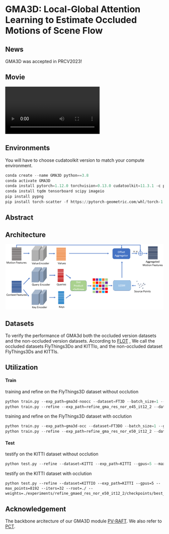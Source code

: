# GMA3D: Local-Global Attention Learning to Estimate Occluded Motions of Scene Flow

## News
GMA3D was accepted in PRCV2023!

## Movie
<video src="./Test_3_1.mp4"></video>

## Environments

You will have to choose cudatoolkit version to match your compute environment. 

```python
conda create --name GMA3D python==3.8
conda activate GMA3D
conda install pytorch=1.12.0 torchvision=0.13.0 cudatoolkit=11.3.1 -c pytorch -c conda-forge
conda install tqdm tensorboard scipy imageio
pip install pypng
pip install torch-scatter -f https://pytorch-geometric.com/whl/torch-1.12.0+cu113.html
```

## Abstract


## Architecture

<img src="./gma3d.png">

## Datasets

To verify the performance of GMA3d  both the occluded version datasets and the non-occluded version datasets.  According to [FLOT](https://github.com/valeoai/FLOT) ,  We call the occluded datasets FlyThings3Do and KITTIo, and the non-occluded dataset FlyThings3Ds and KITTIs.


## Utilization

#### Train

training and refine on the FlyThings3D dataset without occlution 

```python
python train.py --exp_path=gma3d-noocc --dataset=FT3D --batch_size=1 --gpus=7 --num_epochs=45 --max_points=8192 --iters=12  --root=./
python train.py --refine --exp_path=refine_gma_res_nor_e45_it12_2 --dataset=FT3D --batch_size=1 --gpus=4 --num_epochs=10 --max_points=8192 --iters=32 --root=./ --weights=./experiments/gma3d_res_nor_e50_it12_2/checkpoints/best_checkpoint.params

```

training and refine on the FlyThings3D dataset with occlution

```python
python train.py --exp_path=gma3d-occ --dataset=FT3DO --batch_size=1 --gpus=7 --num_epochs=45 --max_points=8192 --iters=12  --root=./
python train.py --refine --exp_path=refine_gma_res_nor_e50_it12_2 --dataset=FT3DO --batch_size=1 --gpus=4 --num_epochs=10 --max_points=8192 --iters=32 --root=./ --weights=./experiments/gmaed_res_nor_e50_it12_2/checkpoints/best_checkpoint.params
```

#### Test

testify on the KITTI dataset without occlution

```python
python test.py --refine --dataset=KITTI --exp_path=KITTI --gpus=5 --max_points=8192 --iters=32 --root=./ --weights=./experiments/refine_gmaed_res_nor_e50_it12_2/checkpoints/best_checkpoint.params 
```

testify on the KITTI dataset with occlution

```
python test.py --refine --dataset=KITTIO --exp_path=KITTI --gpus=5 --max_points=8192 --iters=32 --root=./ --weights=./experiments/refine_gmaed_res_nor_e50_it12_2/checkpoints/best_checkpoint.params 
```



## Acknowledgement

The backbone arcitecture of our GMA3D module [PV-RAFT](https://github.com/weiyithu/PV-RAFT). We also refer to [PCT](https://github.com/MenghaoGuo/PCT). 
